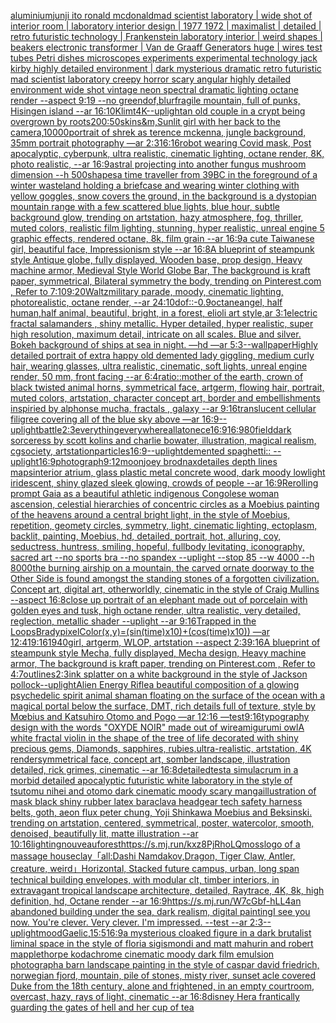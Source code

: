 [aluminium](https://www.ebank.nz/aiartgenerator?category=aluminium)[junji ito ronald mcdonald](https://www.ebank.nz/aiartgenerator?category=junji%2520ito%2520ronald%2520mcdonald)[mad scientist laboratory | wide shot of interior room | laboratory interior design | 1977 1972 | maximalist | detailed | retro futuristic technology | Frankenstein laboratory interior | weird shapes | beakers electronic transformer | Van de Graaff Generators huge | wires test tubes Petri dishes microscopes experiments experimental technology jack kirby highly detailed environment | dark mysterious dramatic retro futuristic mad scientist laboratory creepy horror scary angular highly detailed environment wide shot vintage neon spectral dramatic lighting octane render --aspect 9:19 --no green](https://www.ebank.nz/aiartgenerator?category=mad%2520scientist%2520laboratory%2520%7C%2520wide%2520shot%2520of%2520interior%2520room%2520%7C%2520laboratory%2520interior%2520design%2520%7C%25201977%25201972%2520%7C%2520maximalist%2520%7C%2520detailed%2520%7C%2520retro%2520futuristic%2520technology%2520%7C%2520Frankenstein%2520laboratory%2520interior%2520%7C%2520weird%2520shapes%2520%7C%2520beakers%2520electronic%2520transformer%2520%7C%2520Van%2520de%2520Graaff%2520Generators%2520huge%2520%7C%2520wires%2520test%2520tubes%2520Petri%2520dishes%2520microscopes%2520experiments%2520experimental%2520technology%2520jack%2520kirby%2520highly%2520detailed%2520environment%2520%7C%2520dark%2520mysterious%2520dramatic%2520retro%2520futuristic%2520mad%2520scientist%2520laboratory%2520creepy%2520horror%2520scary%2520angular%2520highly%2520detailed%2520environment%2520wide%2520shot%2520vintage%2520neon%2520spectral%2520dramatic%2520lighting%2520octane%2520render%2520--aspect%25209%3A19%2520--no%2520green)[dof,blur](https://www.ebank.nz/aiartgenerator?category=dof%2Cblur)[fragile mountain, full of punks, Hisingen island --ar 16:10](https://www.ebank.nz/aiartgenerator?category=fragile%2520mountain%2C%2520full%2520of%2520punks%2C%2520Hisingen%2520island%2520--ar%252016%3A10)[Klimt](https://www.ebank.nz/aiartgenerator?category=Klimt)[4K](https://www.ebank.nz/aiartgenerator?category=4K)[--uplight](https://www.ebank.nz/aiartgenerator?category=--uplight)[an old couple in a crypt being overgrown by roots](https://www.ebank.nz/aiartgenerator?category=an%2520old%2520couple%2520in%2520a%2520crypt%2520being%2520overgrown%2520by%2520roots)[200:50](https://www.ebank.nz/aiartgenerator?category=200%3A50)[skin](https://www.ebank.nz/aiartgenerator?category=skin)[s&m,](https://www.ebank.nz/aiartgenerator?category=s%26m%2C)[Sunlit girl with her back to the camera,](https://www.ebank.nz/aiartgenerator?category=Sunlit%2520girl%2520with%2520her%2520back%2520to%2520the%2520camera%2C)[10000](https://www.ebank.nz/aiartgenerator?category=10000)[portrait of shrek as terence mckenna, jungle background, 35mm portrait photography —ar 2:3](https://www.ebank.nz/aiartgenerator?category=portrait%2520of%2520shrek%2520as%2520terence%2520mckenna%2C%2520jungle%2520background%2C%252035mm%2520portrait%2520photography%2520%E2%80%94ar%25202%3A3)[16:16](https://www.ebank.nz/aiartgenerator?category=16%3A16)[robot wearing Covid mask, Post apocalyptic, cyberpunk, ultra realistic, cinematic lighting, octane render, 8K, photo realistic,  --ar 16:9](https://www.ebank.nz/aiartgenerator?category=robot%2520wearing%2520Covid%2520mask%2C%2520Post%2520apocalyptic%2C%2520cyberpunk%2C%2520ultra%2520realistic%2C%2520cinematic%2520lighting%2C%2520octane%2520render%2C%25208K%2C%2520photo%2520realistic%2C%2520%2520--ar%252016%3A9)[astral projecting into another fungus mushroom dimension --h 500](https://www.ebank.nz/aiartgenerator?category=astral%2520projecting%2520into%2520another%2520fungus%2520mushroom%2520dimension%2520--h%2520500)[shapes](https://www.ebank.nz/aiartgenerator?category=shapes)[a time traveller from 39BC in the foreground of a winter wasteland holding a briefcase and wearing winter clothing with yellow goggles, snow covers the ground, in the background is a dystopian mountain range with a few scattered blue lights, blue hour, subtle background glow, trending on artstation, hazy atmosphere, fog, thriller, muted colors, realistic film lighting, stunning, hyper realistic, unreal engine 5 graphic effects, rendered octane, 8k, film grain --ar 16:9](https://www.ebank.nz/aiartgenerator?category=a%2520time%2520traveller%2520from%252039BC%2520in%2520the%2520foreground%2520of%2520a%2520winter%2520wasteland%2520holding%2520a%2520briefcase%2520and%2520wearing%2520winter%2520clothing%2520with%2520yellow%2520goggles%2C%2520snow%2520covers%2520the%2520ground%2C%2520in%2520the%2520background%2520is%2520a%2520dystopian%2520mountain%2520range%2520with%2520a%2520few%2520scattered%2520blue%2520lights%2C%2520blue%2520hour%2C%2520subtle%2520background%2520glow%2C%2520trending%2520on%2520artstation%2C%2520hazy%2520atmosphere%2C%2520fog%2C%2520thriller%2C%2520muted%2520colors%2C%2520realistic%2520film%2520lighting%2C%2520stunning%2C%2520hyper%2520realistic%2C%2520unreal%2520engine%25205%2520graphic%2520effects%2C%2520rendered%2520octane%2C%25208k%2C%2520film%2520grain%2520--ar%252016%3A9)[a cute Taiwanese girl, beautiful face, Impressionism style --ar 16:8](https://www.ebank.nz/aiartgenerator?category=a%2520cute%2520Taiwanese%2520girl%2C%2520beautiful%2520face%2C%2520Impressionism%2520style%2520--ar%252016%3A8)[A blueprint of steampunk style Antique globe,  fully displayed, Wooden base, prop design, Heavy machine armor,  Medieval Style World Globe Bar, The background is kraft paper, symmetrical,  Bilateral symmetry the body,  trending on Pinterest.com  ,  Refer to 7:10](https://www.ebank.nz/aiartgenerator?category=A%2520blueprint%2520of%2520steampunk%2520style%2520Antique%2520globe%2C%2520%2520fully%2520displayed%2C%2520Wooden%2520base%2C%2520prop%2520design%2C%2520Heavy%2520machine%2520armor%2C%2520%2520Medieval%2520Style%2520World%2520Globe%2520Bar%2C%2520The%2520background%2520is%2520kraft%2520paper%2C%2520symmetrical%2C%2520%2520Bilateral%2520symmetry%2520the%2520body%2C%2520%2520trending%2520on%2520Pinterest.com%2520%2520%2C%2520%2520Refer%2520to%25207%3A10)[9:20](https://www.ebank.nz/aiartgenerator?category=9%3A20)[Waltz](https://www.ebank.nz/aiartgenerator?category=Waltz)[military parade, moody, cinematic lighting, photorealistic, octane render, --ar 24:10](https://www.ebank.nz/aiartgenerator?category=military%2520parade%2C%2520moody%2C%2520cinematic%2520lighting%2C%2520photorealistic%2C%2520octane%2520render%2C%2520--ar%252024%3A10)[dof::-0.9](https://www.ebank.nz/aiartgenerator?category=dof%3A%3A-0.9)[octane](https://www.ebank.nz/aiartgenerator?category=octane)[angel, half human,half animal, beautiful, bright, in a forest, elioli art style,ar 3:1](https://www.ebank.nz/aiartgenerator?category=angel%2C%2520half%2520human%2Chalf%2520animal%2C%2520beautiful%2C%2520bright%2C%2520in%2520a%2520forest%2C%2520elioli%2520art%2520style%2Car%25203%3A1)[electric fractal salamanders , shiny metallic. Hyper detailed, hyper realistic, super high resolution, maximum detail, intricate on all scales. Blue and silver. Bokeh background of ships at sea in night. —hd —ar 5:3](https://www.ebank.nz/aiartgenerator?category=electric%2520fractal%2520salamanders%2520%2C%2520shiny%2520metallic.%2520Hyper%2520detailed%2C%2520hyper%2520realistic%2C%2520super%2520high%2520resolution%2C%2520maximum%2520detail%2C%2520intricate%2520on%2520all%2520scales.%2520Blue%2520and%2520silver.%2520Bokeh%2520background%2520of%2520ships%2520at%2520sea%2520in%2520night.%2520%E2%80%94hd%2520%E2%80%94ar%25205%3A3)[--wallpaper](https://www.ebank.nz/aiartgenerator?category=--wallpaper)[Highly detailed portrait of extra happy old demented lady giggling, medium curly hair, wearing glasses, ultra realistic, cinematic, soft lights, unreal engine render, 50 mm, front facing --ar 6:4](https://www.ebank.nz/aiartgenerator?category=Highly%2520detailed%2520portrait%2520of%2520extra%2520happy%2520old%2520demented%2520lady%2520giggling%2C%2520medium%2520curly%2520hair%2C%2520wearing%2520glasses%2C%2520ultra%2520realistic%2C%2520cinematic%2C%2520soft%2520lights%2C%2520unreal%2520engine%2520render%2C%252050%2520mm%2C%2520front%2520facing%2520--ar%25206%3A4)[ratio::](https://www.ebank.nz/aiartgenerator?category=ratio%3A%3A)[mother of the earth, crown of black twisted animal horns, symmetrical face, artgerm, flowing hair, portrait, muted colors, artstation, character concept art, border and embellishments inspiried by alphonse mucha, fractals , galaxy --ar 9:16](https://www.ebank.nz/aiartgenerator?category=mother%2520of%2520the%2520earth%2C%2520crown%2520of%2520black%2520twisted%2520animal%2520horns%2C%2520symmetrical%2520face%2C%2520artgerm%2C%2520flowing%2520hair%2C%2520portrait%2C%2520muted%2520colors%2C%2520artstation%2C%2520character%2520concept%2520art%2C%2520border%2520and%2520embellishments%2520inspiried%2520by%2520alphonse%2520mucha%2C%2520fractals%2520%2C%2520galaxy%2520--ar%25209%3A16)[translucent cellular filigree covering all of the blue sky above —ar 16:9](https://www.ebank.nz/aiartgenerator?category=translucent%2520cellular%2520filigree%2520covering%2520all%2520of%2520the%2520blue%2520sky%2520above%2520%E2%80%94ar%252016%3A9)[--uplight](https://www.ebank.nz/aiartgenerator?category=--uplight)[battle](https://www.ebank.nz/aiartgenerator?category=battle)[2:3](https://www.ebank.nz/aiartgenerator?category=2%3A3)[everythingeverywhereallatonece](https://www.ebank.nz/aiartgenerator?category=everythingeverywhereallatonece)[16:9](https://www.ebank.nz/aiartgenerator?category=16%3A9)[16:9](https://www.ebank.nz/aiartgenerator?category=16%3A9)[80](https://www.ebank.nz/aiartgenerator?category=80)[field](https://www.ebank.nz/aiartgenerator?category=field)[dark sorceress by scott kolins and charlie bowater, illustration, magical realism, cgsociety, artstation](https://www.ebank.nz/aiartgenerator?category=dark%2520sorceress%2520by%2520scott%2520kolins%2520and%2520charlie%2520bowater%2C%2520illustration%2C%2520magical%2520realism%2C%2520cgsociety%2C%2520artstation)[particles](https://www.ebank.nz/aiartgenerator?category=particles)[16:9](https://www.ebank.nz/aiartgenerator?category=16%3A9)[--uplight](https://www.ebank.nz/aiartgenerator?category=--uplight)[demented spaghetti:: --uplight](https://www.ebank.nz/aiartgenerator?category=demented%2520spaghetti%3A%3A%2520--uplight)[16:9](https://www.ebank.nz/aiartgenerator?category=16%3A9)[photograph](https://www.ebank.nz/aiartgenerator?category=photograph)[9:12](https://www.ebank.nz/aiartgenerator?category=9%3A12)[moon](https://www.ebank.nz/aiartgenerator?category=moon)[joey brodnax](https://www.ebank.nz/aiartgenerator?category=joey%2520brodnax)[detailes  depth lines  maps](https://www.ebank.nz/aiartgenerator?category=detailes%2520%2520depth%2520lines%2520%2520maps)[interior atrium, glass plastic metal concrete wood, dark moody lowlight iridescent, shiny glazed sleek glowing, crowds of people --ar 16:9](https://www.ebank.nz/aiartgenerator?category=interior%2520atrium%2C%2520glass%2520plastic%2520metal%2520concrete%2520wood%2C%2520dark%2520moody%2520lowlight%2520iridescent%2C%2520shiny%2520glazed%2520sleek%2520glowing%2C%2520crowds%2520of%2520people%2520--ar%252016%3A9)[Rerolling prompt Gaia as a beautiful athletic indigenous Congolese woman ascension, celestial hierarchies of concentric circles as a Moebius painting of the heavens around a central bright light, in the style of Moebius, repetition, geomety circles, symmetry, light, cinematic lighting, ectoplasm, backlit, painting, Moebius, hd, detailed, portrait, hot, alluring, coy, seductress, huntress, smiling, hopeful, fullbody levitating, iconography, sacred art --no sports bra --no spandex --uplight --stop 85 --w 4000 --h 8000](https://www.ebank.nz/aiartgenerator?category=Rerolling%2520prompt%2520Gaia%2520as%2520a%2520beautiful%2520athletic%2520indigenous%2520Congolese%2520woman%2520ascension%2C%2520celestial%2520hierarchies%2520of%2520concentric%2520circles%2520as%2520a%2520Moebius%2520painting%2520of%2520the%2520heavens%2520around%2520a%2520central%2520bright%2520light%2C%2520in%2520the%2520style%2520of%2520Moebius%2C%2520repetition%2C%2520geomety%2520circles%2C%2520symmetry%2C%2520light%2C%2520cinematic%2520lighting%2C%2520ectoplasm%2C%2520backlit%2C%2520painting%2C%2520Moebius%2C%2520hd%2C%2520detailed%2C%2520portrait%2C%2520hot%2C%2520alluring%2C%2520coy%2C%2520seductress%2C%2520huntress%2C%2520smiling%2C%2520hopeful%2C%2520fullbody%2520levitating%2C%2520iconography%2C%2520sacred%2520art%2520--no%2520sports%2520bra%2520--no%2520spandex%2520--uplight%2520--stop%252085%2520--w%25204000%2520--h%25208000)[the burning airship on a mountain, the carved ornate doorway to the Other Side is found amongst the standing stones of a forgotten civilization. Concept art, digital art, otherworldly, cinematic in the style of Craig Mullins --aspect 16:8](https://www.ebank.nz/aiartgenerator?category=the%2520burning%2520airship%2520on%2520a%2520mountain%2C%2520the%2520carved%2520ornate%2520doorway%2520to%2520the%2520Other%2520Side%2520is%2520found%2520amongst%2520the%2520standing%2520stones%2520of%2520a%2520forgotten%2520civilization.%2520Concept%2520art%2C%2520digital%2520art%2C%2520otherworldly%2C%2520cinematic%2520in%2520the%2520style%2520of%2520Craig%2520Mullins%2520--aspect%252016%3A8)[close up portrait of an elephant made out of porcelain with golden eyes and tusk, high octane render, ultra realistic, very detailed, reglection, metallic shader --uplight --ar 9:16](https://www.ebank.nz/aiartgenerator?category=close%2520up%2520portrait%2520of%2520an%2520elephant%2520made%2520out%2520of%2520porcelain%2520with%2520golden%2520eyes%2520and%2520tusk%2C%2520high%2520octane%2520render%2C%2520ultra%2520realistic%2C%2520very%2520detailed%2C%2520reglection%2C%2520metallic%2520shader%2520--uplight%2520--ar%25209%3A16)[Trapped in the Loops](https://www.ebank.nz/aiartgenerator?category=Trapped%2520in%2520the%2520Loops)[Brady](https://www.ebank.nz/aiartgenerator?category=Brady)[pixelColor(x,y)=(sin(time)x10)+(cos(time)x10)) —ar 12:41](https://www.ebank.nz/aiartgenerator?category=pixelColor%28x%2Cy%29%3D%28sin%28time%29x10%29%2B%28cos%28time%29x10%29%29%2520%E2%80%94ar%252012%3A41)[9:16](https://www.ebank.nz/aiartgenerator?category=9%3A16)[1940](https://www.ebank.nz/aiartgenerator?category=1940)[girl, artgerm, WLOP, artstation --aspect 2:3](https://www.ebank.nz/aiartgenerator?category=girl%2C%2520artgerm%2C%2520WLOP%2C%2520artstation%2520--aspect%25202%3A3)[9:16](https://www.ebank.nz/aiartgenerator?category=9%3A16)[A blueprint of steampunk style Mecha,  fully displayed, Mecha design, Heavy machine armor,  The background is kraft paper,  trending on Pinterest.com  ,  Refer to 4:7](https://www.ebank.nz/aiartgenerator?category=A%2520blueprint%2520of%2520steampunk%2520style%2520Mecha%2C%2520%2520fully%2520displayed%2C%2520Mecha%2520design%2C%2520Heavy%2520machine%2520armor%2C%2520%2520The%2520background%2520is%2520kraft%2520paper%2C%2520%2520trending%2520on%2520Pinterest.com%2520%2520%2C%2520%2520Refer%2520to%25204%3A7)[outlines](https://www.ebank.nz/aiartgenerator?category=outlines)[2:3](https://www.ebank.nz/aiartgenerator?category=2%3A3)[ink splatter on a white background in the style of Jackson pollock](https://www.ebank.nz/aiartgenerator?category=ink%2520splatter%2520on%2520a%2520white%2520background%2520in%2520the%2520style%2520of%2520Jackson%2520pollock)[--uplight](https://www.ebank.nz/aiartgenerator?category=--uplight)[Alien Energy Rifle](https://www.ebank.nz/aiartgenerator?category=Alien%2520Energy%2520Rifle)[a beautiful composition of a glowing psychedelic spirit animal shaman floating on the surface of the ocean with a magical portal below the surface, DMT,  rich details full of texture, style by Mœbius and Katsuhiro Otomo and Pogo —ar 12:16 —test](https://www.ebank.nz/aiartgenerator?category=a%2520beautiful%2520composition%2520of%2520a%2520glowing%2520psychedelic%2520spirit%2520animal%2520shaman%2520floating%2520on%2520the%2520surface%2520of%2520the%2520ocean%2520with%2520a%2520magical%2520portal%2520below%2520the%2520surface%2C%2520DMT%2C%2520%2520rich%2520details%2520full%2520of%2520texture%2C%2520style%2520by%2520M%C5%93bius%2520and%2520Katsuhiro%2520Otomo%2520and%2520Pogo%2520%E2%80%94ar%252012%3A16%2520%E2%80%94test)[9:16](https://www.ebank.nz/aiartgenerator?category=9%3A16)[typography design with the words "OXYDE NOIR" made out of wire](https://www.ebank.nz/aiartgenerator?category=typography%2520design%2520with%2520the%2520words%2520%22OXYDE%2520NOIR%22%2520made%2520out%2520of%2520wire)[amigurumi owl](https://www.ebank.nz/aiartgenerator?category=amigurumi%2520owl)[A white fractal violin in the shape of the tree of life decorated with shiny precious gems, Diamonds, sapphires, rubies,ultra-realistic, artstation, 4K render](https://www.ebank.nz/aiartgenerator?category=A%2520white%2520fractal%2520violin%2520in%2520the%2520shape%2520of%2520the%2520tree%2520of%2520life%2520decorated%2520with%2520shiny%2520precious%2520gems%2C%2520Diamonds%2C%2520sapphires%2C%2520rubies%2Cultra-realistic%2C%2520artstation%2C%25204K%2520render)[symmetrical face, concept art, somber landscape, illustration detailed, rick grimes, cinematic --ar 16:8](https://www.ebank.nz/aiartgenerator?category=symmetrical%2520face%2C%2520concept%2520art%2C%2520somber%2520landscape%2C%2520illustration%2520detailed%2C%2520rick%2520grimes%2C%2520cinematic%2520--ar%252016%3A8)[detailed](https://www.ebank.nz/aiartgenerator?category=detailed)[test](https://www.ebank.nz/aiartgenerator?category=test)[a simulacrum in a morbid detailed apocalyptic futuristic white laboratory in the style of tsutomu nihei and otomo dark cinematic moody scary manga](https://www.ebank.nz/aiartgenerator?category=a%2520simulacrum%2520in%2520a%2520morbid%2520detailed%2520apocalyptic%2520futuristic%2520white%2520laboratory%2520in%2520the%2520style%2520of%2520tsutomu%2520nihei%2520and%2520otomo%2520dark%2520cinematic%2520moody%2520scary%2520manga)[illustration of mask black shiny rubber latex baraclava headgear tech safety harness belts, goth, aeon flux peter chung, Yoji Shinkawa Moebius and Beksinski. trending on artstation, centered, symmetrical, poster, watercolor, smooth, denoised, beautifully lit, matte illustration --ar 10:16](https://www.ebank.nz/aiartgenerator?category=illustration%2520of%2520mask%2520black%2520shiny%2520rubber%2520latex%2520baraclava%2520headgear%2520tech%2520safety%2520harness%2520belts%2C%2520goth%2C%2520aeon%2520flux%2520peter%2520chung%2C%2520Yoji%2520Shinkawa%2520Moebius%2520and%2520Beksinski.%2520trending%2520on%2520artstation%2C%2520centered%2C%2520symmetrical%2C%2520poster%2C%2520watercolor%2C%2520smooth%2C%2520denoised%2C%2520beautifully%2520lit%2C%2520matte%2520illustration%2520--ar%252010%3A16)[lighting](https://www.ebank.nz/aiartgenerator?category=lighting)[nouveau](https://www.ebank.nz/aiartgenerator?category=nouveau)[forest](https://www.ebank.nz/aiartgenerator?category=forest)[<https://s.mj.run/kxz8PjRhoLQ>](https://www.ebank.nz/aiartgenerator?category=%3Chttps%3A//s.mj.run/kxz8PjRhoLQ%3E)[moss](https://www.ebank.nz/aiartgenerator?category=moss)[logo of a massage house](https://www.ebank.nz/aiartgenerator?category=logo%2520of%2520a%2520massage%2520house)[clay](https://www.ebank.nz/aiartgenerator?category=clay)[「all:Dashi Namdakov,Dragon, Tiger Claw, Antler, creature, weird」](https://www.ebank.nz/aiartgenerator?category=%E3%80%8Call%3ADashi%2520Namdakov%2CDragon%2C%2520Tiger%2520Claw%2C%2520Antler%2C%2520creature%2C%2520weird%E3%80%8D)[Horizontal, Stacked future campus, urban, long span technical building envelopes, with modular clt, timber interiors, in extravagant tropical landscape architecture, detailed, Raytrace, 4K, 8k, high definition, hd, Octane render --ar 16:9](https://www.ebank.nz/aiartgenerator?category=Horizontal%2C%2520Stacked%2520future%2520campus%2C%2520urban%2C%2520long%2520span%2520technical%2520building%2520envelopes%2C%2520with%2520modular%2520clt%2C%2520timber%2520interiors%2C%2520in%2520extravagant%2520tropical%2520landscape%2520architecture%2C%2520detailed%2C%2520Raytrace%2C%25204K%2C%25208k%2C%2520high%2520definition%2C%2520hd%2C%2520Octane%2520render%2520--ar%252016%3A9)[<https://s.mj.run/W7cGbf-hLL4>](https://www.ebank.nz/aiartgenerator?category=%3Chttps%3A//s.mj.run/W7cGbf-hLL4%3E)[an abandoned building under the sea, dark realism, digital painting](https://www.ebank.nz/aiartgenerator?category=an%2520abandoned%2520building%2520under%2520the%2520sea%2C%2520dark%2520realism%2C%2520digital%2520painting)[I see you now. You're clever. Very clever. I'm impressed. --test --ar 2:3](https://www.ebank.nz/aiartgenerator?category=I%2520see%2520you%2520now.%2520You%27re%2520clever.%2520Very%2520clever.%2520I%27m%2520impressed.%2520--test%2520--ar%25202%3A3)[--uplight](https://www.ebank.nz/aiartgenerator?category=--uplight)[mood](https://www.ebank.nz/aiartgenerator?category=mood)[Gaelic,](https://www.ebank.nz/aiartgenerator?category=Gaelic%2C)[15:5](https://www.ebank.nz/aiartgenerator?category=15%3A5)[16:9](https://www.ebank.nz/aiartgenerator?category=16%3A9)[a mysterious cloaked figure in a dark brutalist liminal space in the style of floria sigismondi and matt mahurin and robert mapplethorpe kodachrome cinematic moody dark film emulsion photograph](https://www.ebank.nz/aiartgenerator?category=a%2520mysterious%2520cloaked%2520figure%2520in%2520a%2520dark%2520brutalist%2520liminal%2520space%2520in%2520the%2520style%2520of%2520floria%2520sigismondi%2520and%2520matt%2520mahurin%2520and%2520robert%2520mapplethorpe%2520kodachrome%2520cinematic%2520moody%2520dark%2520film%2520emulsion%2520photograph)[a barn landscape painting in the style of caspar david friedrich, norwegian fjord, mountain, pile of stones, misty river, sunset acle covered Duke from the 18th century, alone and frightened, in an empty courtroom, overcast, hazy, rays of light, cinematic --ar 16:8](https://www.ebank.nz/aiartgenerator?category=a%2520barn%2520landscape%2520painting%2520in%2520the%2520style%2520of%2520caspar%2520david%2520friedrich%2C%2520norwegian%2520fjord%2C%2520mountain%2C%2520pile%2520of%2520stones%2C%2520misty%2520river%2C%2520sunset%2520acle%2520covered%2520Duke%2520from%2520the%252018th%2520century%2C%2520alone%2520and%2520frightened%2C%2520in%2520an%2520empty%2520courtroom%2C%2520overcast%2C%2520hazy%2C%2520rays%2520of%2520light%2C%2520cinematic%2520--ar%252016%3A8)[disney Hera frantically guarding the gates of hell and her cup of tea](https://www.ebank.nz/aiartgenerator?category=disney%2520Hera%2520frantically%2520guarding%2520the%2520gates%2520of%2520hell%2520and%2520her%2520cup%2520of%2520tea)